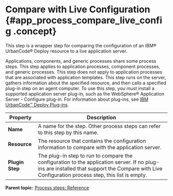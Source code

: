 # Compare with Live Configuration {#app_process_compare_live_config .concept}

This step is a wrapper step for comparing the configuration of an IBM® UrbanCode® Deploy resource to a live application server.

Applications, components, and generic processes share some process steps. This step applies to application processes, component processes, and generic processes. This step does not apply to application processes that are associated with application templates. This step runs on the server, gathers information about the specified resource, and then calls a specified plug-in step on an agent computer. To use this step, you must install a supported application server plug-in, such as the WebSphere® Application Server - Configure plug-in. For information about plug-ins, see [IBM UrbanCode™ Deploy Plug-ins](https://developer.ibm.com/urbancode/plugins/ibm-urbancode-deploy).

|Property|Description|
|--------|-----------|
|**Name**|A name for the step. Other process steps can refer to this step by this name.|
|**Resource**|The resource that contains the configuration information to compare with the application server.|
|**Plugin Step**|The plug-in step to run to compare the configuration to the application server. If no plug-ins are installed that support the Compare with Live Configuration process step, this list is empty.|

**Parent topic:** [Process steps: Reference](../topics/app_processSteps.md)


